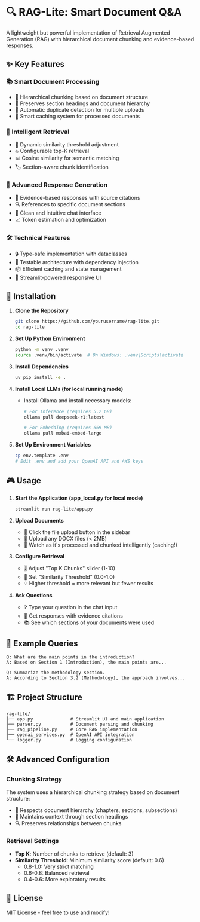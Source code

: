# 🔍 RAG-Lite: Smart Document Q&A

A lightweight but powerful implementation of Retrieval Augmented Generation (RAG) with hierarchical document chunking and evidence-based responses.

## ✨ Key Features

### 📚 Smart Document Processing
- 🎯 Hierarchical chunking based on document structure
- 📑 Preserves section headings and document hierarchy
- 🔄 Automatic duplicate detection for multiple uploads
- 💾 Smart caching system for processed documents

### 🧠 Intelligent Retrieval
- 🎯 Dynamic similarity threshold adjustment
- 🔝 Configurable top-K retrieval
- 📊 Cosine similarity for semantic matching
- 🏷️ Section-aware chunk identification

### 🤖 Advanced Response Generation
- 📝 Evidence-based responses with source citations
- 🔍 References to specific document sections
- 🎨 Clean and intuitive chat interface
- 📈 Token estimation and optimization

### 🛠️ Technical Features
- 🔒 Type-safe implementation with dataclasses
- 🧪 Testable architecture with dependency injection
- 📦 Efficient caching and state management
- 🚀 Streamlit-powered responsive UI

## 🚀 Installation

1. **Clone the Repository**
   ```bash
   git clone https://github.com/yourusername/rag-lite.git
   cd rag-lite
   ```

2. **Set Up Python Environment**
   ```bash
   python -m venv .venv
   source .venv/bin/activate  # On Windows: .venv\Scripts\activate
   ```

3. **Install Dependencies**
   ```bash
   uv pip install -e .
   ```

4. **Install Local LLMs (for local running mode)**
   - Install Ollama and install necessary models:
     ```bash
     # For Inference (requires 5.2 GB)
     ollama pull deepseek-r1:latest

     # For Embedding (requires 669 MB)
     ollama pull mxbai-embed-large
     ```

5. **Set Up Environment Variables**
   ```bash
   cp env.template .env
   # Edit .env and add your OpenAI API and AWS keys
   ```

## 🎮 Usage

1. **Start the Application (app_local.py for local mode)**
   ```bash
   streamlit run rag-lite/app.py
   ```

2. **Upload Documents**
   - 📂 Click the file upload button in the sidebar
   - 📄 Upload any DOCX files (< 2MB)
   - 🔄 Watch as it's processed and chunked intelligently (caching!)

3. **Configure Retrieval**
   - 🎚️ Adjust "Top K Chunks" slider (1-10)
   - 🎯 Set "Similarity Threshold" (0.0-1.0)
   - 💡 Higher threshold = more relevant but fewer results

4. **Ask Questions**
   - ❓ Type your question in the chat input
   - 🤖 Get responses with evidence citations
   - 📚 See which sections of your documents were used

## 🎯 Example Queries

```
Q: What are the main points in the introduction?
A: Based on Section 1 (Introduction), the main points are...

Q: Summarize the methodology section.
A: According to Section 3.2 (Methodology), the approach involves...
```

## 🏗️ Project Structure

```
rag-lite/
├── app.py              # Streamlit UI and main application
├── parser.py           # Document parsing and chunking
├── rag_pipeline.py     # Core RAG implementation
├── openai_services.py  # OpenAI API integration
└── logger.py           # Logging configuration
```

## 🛠️ Advanced Configuration

### Chunking Strategy
The system uses a hierarchical chunking strategy based on document structure:
- 📑 Respects document hierarchy (chapters, sections, subsections)
- 🎯 Maintains context through section headings
- 🔍 Preserves relationships between chunks

### Retrieval Settings
- **Top K**: Number of chunks to retrieve (default: 3)
- **Similarity Threshold**: Minimum similarity score (default: 0.6)
  - 0.8-1.0: Very strict matching
  - 0.6-0.8: Balanced retrieval
  - 0.4-0.6: More exploratory results

## 📝 License

MIT License - feel free to use and modify! 